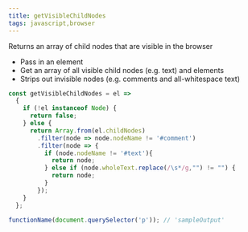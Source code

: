 ```yaml
---
title: getVisibleChildNodes
tags: javascript,browser
---
```


Returns an array of child nodes that are visible in the browser

- Pass in an element
- Get an array of all visible child nodes (e.g. text) and elements
- Strips out invisible nodes (e.g. comments and all-whitespace text)

```js
const getVisibleChildNodes = el =>
  {
    if (!el instanceof Node) {
      return false;
    } else {
      return Array.from(el.childNodes)
        .filter(node => node.nodeName != '#comment')
        .filter(node => {
          if (node.nodeName != '#text'){
            return node;
          } else if (node.wholeText.replace(/\s*/g,"") != "") {
            return node;
          }
        });
    }
  };
```

```js
functionName(document.querySelector('p')); // 'sampleOutput'
```
